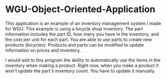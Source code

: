 # WGU-Object-Oriented-Application

This application is an example of an inventory management system I made for WGU. This example is using a bicycle shop inventory. The part information includes the part ID, how many you have in the inventory, and the cost per unit for each part. You are able to use parts to create new products (bicycles). Products and parts can be modified to update information on prices and inventory.

I would add to this program the ability to automatically use the items in the inventory when making a product. Right now, when you make a product it won't update the part's inventory count. You have to update it manually.
